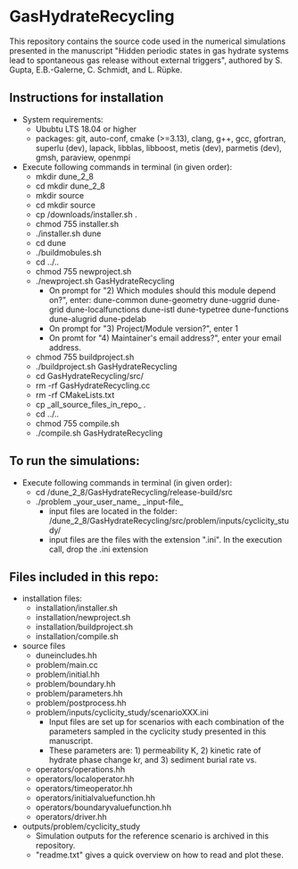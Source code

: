 # GasHydrateRecycling
This repository contains the source code used in the numerical simulations presented in the manuscript "Hidden periodic states in gas hydrate systems lead to spontaneous gas release without external triggers", authored by S. Gupta, E.B.-Galerne, C. Schmidt, and L. Rüpke.

## Instructions for installation
* System requirements: 
  * Ububtu LTS 18.04 or higher
  * packages: git, auto-conf, cmake (>=3.13), clang, g++, gcc, gfortran, superlu (dev), lapack, libblas, libboost, metis (dev), parmetis (dev), gmsh, paraview, openmpi 
* Execute following commands in terminal (in given order):
  * mkdir dune_2_8
  * cd mkdir dune_2_8
  * mkdir source
  * cd mkdir source
  * cp /downloads/installer.sh .
  * chmod 755 installer.sh
  * ./installer.sh dune
  * cd dune
  * ./buildmobules.sh
  * cd ../..
  * chmod 755 newproject.sh
  * ./newproject.sh GasHydrateRecycling
    * On prompt for "2) Which modules should this module depend on?", enter: dune-common dune-geometry dune-uggrid dune-grid dune-localfunctions dune-istl dune-typetree dune-functions dune-alugrid dune-pdelab
    * On prompt for "3) Project/Module version?", enter 1
    * On promt for "4) Maintainer's email address?", enter your email address.
  * chmod 755 buildproject.sh
  * ./buildproject.sh GasHydrateRecycling
  * cd GasHydrateRecycling/src/
  * rm -rf GasHydrateRecycling.cc
  * rm -rf CMakeLists.txt
  * cp \_all_source_files_in_repo\_ .
  * cd ../..
  * chmod 755 compile.sh
  * ./compile.sh GasHydrateRecycling

## To run the simulations:
* Execute following commands in terminal (in given order):
  * cd /dune_2_8/GasHydrateRecycling/release-build/src
  * ./problem \_your_user_name\_ \_input-file\_  
    * input files are located in the folder: /dune_2_8/GasHydrateRecycling/src/problem/inputs/cyclicity_study/
    * input files are the files with the extension ".ini". In the execution call, drop the .ini extension

## Files included in this repo:
* installation files:
  * installation/installer.sh
  * installation/newproject.sh
  * installation/buildproject.sh
  * installation/compile.sh
* source files 
  * duneincludes.hh
  * problem/main.cc
  * problem/initial.hh
  * problem/boundary.hh
  * problem/parameters.hh
  * problem/postprocess.hh
  * problem/inputs/cyclicity_study/scenarioXXX.ini 
    * Input files are set up for scenarios with each combination of the parameters sampled in the cyclicity study presented in this manuscript.
    * These parameters are: 1) permeability K, 2) kinetic rate of hydrate phase change kr, and 3) sediment burial rate vs.
  * operators/operations.hh
  * operators/localoperator.hh
  * operators/timeoperator.hh
  * operators/initialvaluefunction.hh
  * operators/boundaryvaluefunction.hh
  * operators/driver.hh
* outputs/problem/cyclicity_study
  *  Simulation outputs for the reference scenario is archived in this repository.
  *  "readme.txt" gives a quick overview on how to read and plot these.
